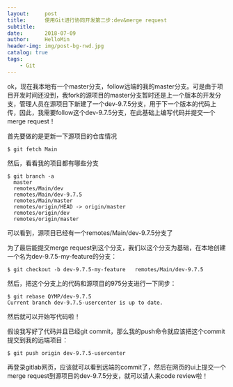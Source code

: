 ```yaml
---
layout:     post
title:      使用Git进行协同开发第二步:dev&merge request
subtitle:   
date:       2018-07-09
author:     HelloMin
header-img: img/post-bg-rwd.jpg
catalog: true
tags:
    - Git
---
```

ok，现在我本地有一个master分支，follow远端的我的master分支。可是由于项目开发时间还没到，我fork的源项目的master分支暂时还是上一个版本的开发分支，管理人员在源项目下新建了一个dev-9.7.5分支，用于下一个版本的代码上传，因此，我需要follow这个dev-9.7.5分支，在此基础上编写代码并提交一个merge request！

首先要做的是更新一下源项目的仓库情况

```console
$ git fetch Main
```
然后，看看我的项目都有哪些分支

```console
$ git branch -a
  master
  remotes/Main/dev
  remotes/Main/dev-9.7.5
  remotes/Main/master
  remotes/origin/HEAD -> origin/master
  remotes/origin/dev
  remotes/origin/master
```

可以看到，源项目已经有一个remotes/Main/dev-9.7.5分支了

为了最后能提交merge request到这个分支，我们以这个分支为基础，在本地创建一个名为dev-9.7.5-my-feature的分支：

```console
$ git checkout -b dev-9.7.5-my-feature   remotes/Main/dev-9.7.5
```

然后，把这个分支上的代码和源项目的975分支进行一下同步：

```console
$ git rebase QYMP/dev-9.7.5
Current branch dev-9.7.5-usercenter is up to date.
```

然后就可以开始写代码啦！

假设我写好了代码并且已经git commit，那么我的push命令就应该把这个commit提交到我的远端项目：

```console
$ git push origin dev-9.7.5-usercenter
```

再登录gitlab网页，应该就可以看到远端的commit了，然后在网页的ui上提交一个merge request到源项目的dev-9.7.5分支，就可以请人来code review啦！
